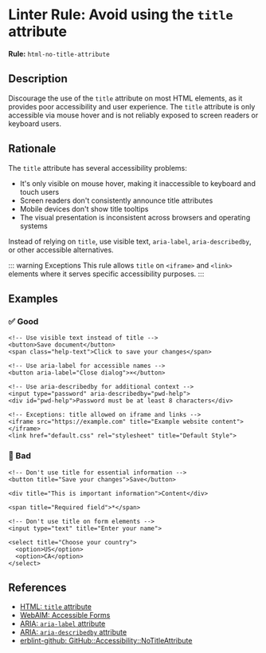 # Linter Rule: Avoid using the `title` attribute

**Rule:** `html-no-title-attribute`

## Description

Discourage the use of the `title` attribute on most HTML elements, as it provides poor accessibility and user experience. The `title` attribute is only accessible via mouse hover and is not reliably exposed to screen readers or keyboard users.

## Rationale

The `title` attribute has several accessibility problems:
- It's only visible on mouse hover, making it inaccessible to keyboard and touch users
- Screen readers don't consistently announce title attributes
- Mobile devices don't show title tooltips
- The visual presentation is inconsistent across browsers and operating systems

Instead of relying on `title`, use visible text, `aria-label`, `aria-describedby`, or other accessible alternatives.

::: warning Exceptions
This rule allows `title` on `<iframe>` and `<link>` elements where it serves specific accessibility purposes.
:::

## Examples

### ✅ Good

```erb
<!-- Use visible text instead of title -->
<button>Save document</button>
<span class="help-text">Click to save your changes</span>

<!-- Use aria-label for accessible names -->
<button aria-label="Close dialog">×</button>

<!-- Use aria-describedby for additional context -->
<input type="password" aria-describedby="pwd-help">
<div id="pwd-help">Password must be at least 8 characters</div>

<!-- Exceptions: title allowed on iframe and links -->
<iframe src="https://example.com" title="Example website content"></iframe>
<link href="default.css" rel="stylesheet" title="Default Style">
```

### 🚫 Bad

```erb
<!-- Don't use title for essential information -->
<button title="Save your changes">Save</button>

<div title="This is important information">Content</div>

<span title="Required field">*</span>

<!-- Don't use title on form elements -->
<input type="text" title="Enter your name">

<select title="Choose your country">
  <option>US</option>
  <option>CA</option>
</select>
```

## References

- [HTML: `title` attribute](https://developer.mozilla.org/en-US/docs/Web/HTML/Global_attributes/title)
- [WebAIM: Accessible Forms](https://webaim.org/techniques/forms/)
- [ARIA: `aria-label` attribute](https://developer.mozilla.org/en-US/docs/Web/Accessibility/ARIA/Reference/Attributes/aria-label)
- [ARIA: `aria-describedby` attribute](https://developer.mozilla.org/en-US/docs/Web/Accessibility/ARIA/Reference/Attributes/aria-describedby)
- [erblint-github: GitHub::Accessibility::NoTitleAttribute](https://github.com/github/erblint-github/blob/main/docs/rules/accessibility/no-title-attribute.md)
